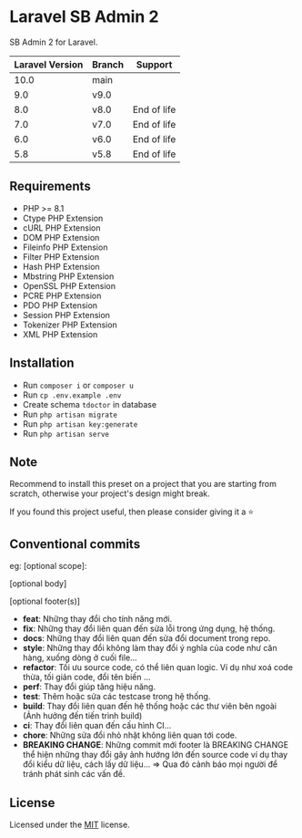 # Laravel SB Admin 2

SB Admin 2 for Laravel.

| Laravel Version | Branch | Support     |
|-----------------|--------|-------------|
| 10.0            | main   |             |
| 9.0             | v9.0   |             |
| 8.0             | v8.0   | End of life |
| 7.0             | v7.0   | End of life |
| 6.0             | v6.0   | End of life |
| 5.8             | v5.8   | End of life |

## Requirements

- PHP >= 8.1
- Ctype PHP Extension
- cURL PHP Extension
- DOM PHP Extension
- Fileinfo PHP Extension
- Filter PHP Extension
- Hash PHP Extension
- Mbstring PHP Extension
- OpenSSL PHP Extension
- PCRE PHP Extension
- PDO PHP Extension
- Session PHP Extension
- Tokenizer PHP Extension
- XML PHP Extension

## Installation

- Run `composer i` or `composer u`
- Run `cp .env.example .env`
- Create schema `tdoctor` in database
- Run `php artisan migrate`
- Run `php artisan key:generate`
- Run `php artisan serve`

## Note

Recommend to install this preset on a project that you are starting from scratch, otherwise your project's design might break.

If you found this project useful, then please consider giving it a :star:

## Conventional commits

eg: <type>[optional scope]: <description>

[optional body]

[optional footer(s)]

- **feat**: Những thay đổi cho tính năng mới.
- **fix**: Những thay đổi liên quan đến sửa lỗi trong ứng dụng, hệ thống.
- **docs**: Những thay đổi liên quan đến sửa đổi document trong repo.
- **style**: Những thay đổi không làm thay đổi ý nghĩa của code như căn hàng, xuống dòng ở cuối file…
- **refactor**: Tối ưu source code, có thể liên quan logic. Ví dụ như xoá code thừa, tối giản code, đổi tên biến …
- **perf**: Thay đổi giúp tăng hiệu năng.
- **test**: Thêm hoặc sửa các testcase trong hệ thống.
- **build**: Thay đổi liên quan đến hệ thống hoặc các thư viên bên ngoài (Ảnh hưởng đến tiến trình build)
- **ci**: Thay đổi liên quan đến cấu hình CI…
- **chore**: Những sửa đổi nhỏ nhặt không liên quan tới code.
- **BREAKING CHANGE**: Những commit mới footer là BREAKING CHANGE thể hiện những thay đổi gây ảnh hướng lớn đến source code ví dụ thay đổi kiểu dữ liệu, cách lấy dữ liệu… => Qua đó cảnh báo mọi người để tránh phát sinh các vấn đề.

## License

Licensed under the [MIT](LICENSE) license.
